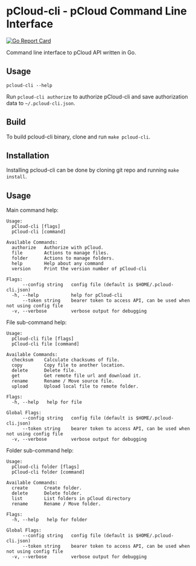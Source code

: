 # pCloud-cli - pCloud Command Line Interface

[![Go Report Card](https://goreportcard.com/badge/github.com/storvik/pcloud-cli)](https://goreportcard.com/report/github.com/storvik/pcloud-cli)

Command line interface to pCloud API written in Go.

## Usage

``` shell
pcloud-cli --help
```

Run `pcloud-cli authorize` to authorize pCloud-cli and save authorization data to `~/.pcloud-cli.json`.

## Build

To build pcloud-cli binary, clone and run `make pcloud-cli`.

## Installation

Installing pcloud-cli can be done by cloning git repo and running `make install`.

## Usage

Main command help:

``` shell
Usage:
  pCloud-cli [flags]
  pCloud-cli [command]

Available Commands:
  authorize   Authorize with pCloud.
  file        Actions to manage files.
  folder      Actions to manage folders.
  help        Help about any command
  version     Print the version number of pCloud-cli

Flags:
      --config string   config file (default is $HOME/.pcloud-cli.json)
  -h, --help            help for pCloud-cli
      --token string    bearer token to access API, can be used when not using config file
  -v, --verbose         verbose output for debugging

```

File sub-command help:

``` shell
Usage:
  pCloud-cli file [flags]
  pCloud-cli file [command]

Available Commands:
  checksum    Calculate chacksums of file.
  copy        Copy file to another location.
  delete      Delete file.
  get         Get remote file url and download it.
  rename      Rename / Move source file.
  upload      Upload local file to remote folder.

Flags:
  -h, --help   help for file

Global Flags:
      --config string   config file (default is $HOME/.pcloud-cli.json)
      --token string    bearer token to access API, can be used when not using config file
  -v, --verbose         verbose output for debugging

```

Folder sub-command help:

``` shell
Usage:
  pCloud-cli folder [flags]
  pCloud-cli folder [command]

Available Commands:
  create      Create folder.
  delete      Delete folder.
  list        List folders in pCloud directory
  rename      Rename / Move folder.

Flags:
  -h, --help   help for folder

Global Flags:
      --config string   config file (default is $HOME/.pcloud-cli.json)
      --token string    bearer token to access API, can be used when not using config file
  -v, --verbose         verbose output for debugging

```
